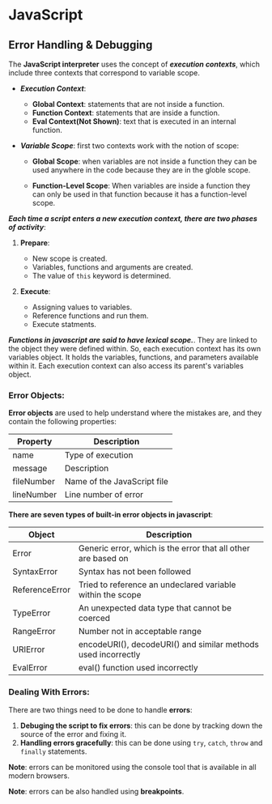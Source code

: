 # JavaScript
## Error Handling & Debugging

The **JavaScript interpreter** uses the concept of ***execution contexts***, which include three contexts that correspond to variable scope. 

- ***Execution Context***:
    - **Global Context**: statements that are not inside a function.
    - **Function Context**: statements that are inside a function.
    - **Eval Context(Not Shown)**: text that is executed in an internal function.

- ***Variable Scope***: first two contexts work with the notion of scope:
    - **Global Scope**: when variables are not inside a function they can be used anywhere in the code because they are in the globle scope.

    - **Function-Level Scope**: When variables are inside a function they can only be used in that function because it has a function-level scope.

***Each time a script enters a new execution context, there are two phases of activity***:

1. **Prepare**: 
    - New scope is created.
    - Variables, functions and arguments are created.
    - The value of `this` keyword is determined.

2. **Execute**: 
    - Assigning values to variables.
    - Reference functions and run them.
    - Execute statments.

***Functions in javascript are said to have lexical scope.***. They are linked to the object they were defined within. So,  each execution context has its own variables object. It holds the variables, functions, and parameters available within it. Each execution context can also access its parent's variables object. 

### Error Objects: 
**Error objects** are used to help understand where the mistakes are, and they contain the following properties:

|Property|Description|
|--------|-----------|
|name|Type of execution|
|message|Description|
|fileNumber|Name of the JavaScript file|
|lineNumber|Line number of error|

**There are seven types of built-in error objects in javascript**: 

|Object|Description|
|------|-----------|
|Error|Generic error, which is the error that all other are based on|
|SyntaxError|Syntax has not been followed|
|ReferenceError|Tried to reference an undeclared variable within the scope|
|TypeError|An unexpected data type that cannot be coerced|
|RangeError|Number not in acceptable range|
|URIError|encodeURI(), decodeURI() and similar methods used incorrectly|
|EvalError|eval() function used incorrectly|

### Dealing With Errors:
There are two things need to be done to handle **errors**:

1. **Debuging the script to fix errors**: this can be done by tracking down the source of the error and fixing it.
2. **Handling errors gracefully**: this can be done using `try`, `catch`, `throw` and `finally` statements.

**Note**: errors can be monitored using the console tool that is available in all modern browsers.

**Note**: errors can be also handled using **breakpoints**.